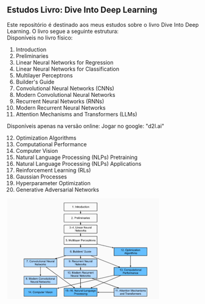 ## Estudos Livro: Dive Into Deep Learning

<div align="justify">
Este repositório é destinado aos meus estudos sobre o livro Dive Into Deep Learning. O livro segue a seguinte estrutura:
</div>

<div align="justify">
Disponíveis no livro físico:
</div>

1.  Introduction
2. Preliminaries
3. Linear Neural Networks for Regression
4. Linear Neural Networks for Classification
5. Multilayer Perceptrons
6. Builder's Guide
7. Convolutional Neural Networks (CNNs)
8. Modern Convolutional Neural Networks
9. Recurrent Neural Networks (RNNs)
10. Modern Recurrent Neural Networks
11. Attention Mechanisms and Transformers (LLMs)


<div align="justify">
Disponíveis apenas na versão online:
Jogar no google: "d2l.ai"
</div>

12. Optimization Algorithms
13. Computational Performance
14. Computer Vision
15. Natural Language Processing (NLPs) Pretraining
16. Natural Language Processing (NLPs) Applications
17. Reinforcement Learning (RLs)
18. Gaussian Processes
19. Hyperparameter Optimization
20. Generative Adversarial Networks


<img src="images/book_structure.png" alt="Fig.1 - Estrutura do Livro" width="400">



